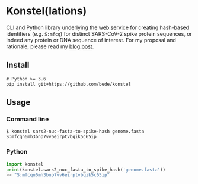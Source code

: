 # Konstel(lations)

CLI and Python library underlying the [web service](https://konstel.ew.r.appspot.com/) for creating hash-based identifiers (e.g. `S:mfcq`) for distinct SARS-CoV-2 spike protein sequences, or indeed any protein or DNA sequence of interest. For my proposal and rationale, please read my [blog post](https://log.bede.im/2021/01/19/covid-hashes).



## Install

```shell
# Python >= 3.6
pip install git+https://github.com/bede/konstel
```



## Usage 

### Command line

```
$ konstel sars2-nuc-fasta-to-spike-hash genome.fasta
S:mfcqn6mh3bnp7vv6eirptvbqik5c65ip
```

### Python

```python
import konstel
print(konstel.sars2_nuc_fasta_to_spike_hash('genome.fasta'))
>> "S:mfcqn6mh3bnp7vv6eirptvbqik5c65ip"
```